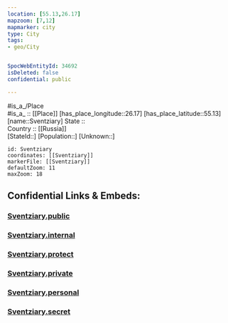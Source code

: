 ```yaml
---
location: [55.13,26.17] 
mapzoom: [7,12] 
mapmarker: city 
type: City
tags:
- geo/City


SpocWebEntityId: 34692
isDeleted: false
confidential: public

---
```

#is_a_/Place  
#is_a_ :: [[Place]] 
[has_place_longitude::26.17] 
[has_place_latitude::55.13] 
[name::Sventziary] 
State ::  
Country :: [[Russia]]  
[StateId::] 
[Population::] 
[Unknown::] 


```leaflet
id: Sventziary
coordinates: [[Sventziary]] 
markerFile: [[Sventziary]] 
defaultZoom: 11 
maxZoom: 18
```


## Confidential Links & Embeds: 

### [Sventziary.public](/_public/\Earth\Continent\Europe\Europe~North\Lithuania\Counties~Lithuania\Vilniaus\CitySventziary.public.md) 

### [Sventziary.internal](/_internal/\Earth\Continent\Europe\Europe~North\Lithuania\Counties~Lithuania\Vilniaus\CitySventziary.internal.md) 

### [Sventziary.protect](/_protect/\Earth\Continent\Europe\Europe~North\Lithuania\Counties~Lithuania\Vilniaus\CitySventziary.protect.md) 

### [Sventziary.private](/_private/\Earth\Continent\Europe\Europe~North\Lithuania\Counties~Lithuania\Vilniaus\CitySventziary.private.md) 

### [Sventziary.personal](/_personal/\Earth\Continent\Europe\Europe~North\Lithuania\Counties~Lithuania\Vilniaus\CitySventziary.personal.md) 

### [Sventziary.secret](/_secret/\Earth\Continent\Europe\Europe~North\Lithuania\Counties~Lithuania\Vilniaus\CitySventziary.secret.md)

